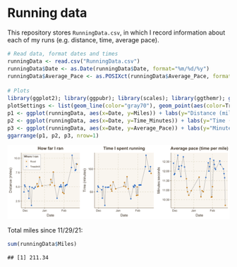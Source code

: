 Running data
================

This repository stores `RunningData.csv`, in which I record information
about each of my runs (e.g. distance, time, average pace).

``` r
# Read data, format dates and times
runningData <- read.csv("RunningData.csv")
runningData$Date <- as.Date(runningData$Date, format="%m/%d/%y")
runningData$Average_Pace <- as.POSIXct(runningData$Average_Pace, format="%M:%S")

# Plots 
library(ggplot2); library(ggpubr); library(scales); library(ggthemr); ggthemr('dust')
plotSettings <- list(geom_line(color="gray70"), geom_point(aes(color=Treadmill_Road)), scale_color_manual(values=c(alpha("orange3", 0.8), alpha("dodgerblue3",0.8))), theme(plot.title=element_text(hjust=0.5)), theme(legend.position="none"))
p1 <- ggplot(runningData, aes(x=Date, y=Miles)) + labs(y="Distance (miles)", title="How far I ran") + plotSettings + labs(color="Where I ran") +  theme(legend.position=c(0.18, 0.83), legend.background=element_rect(size=0.1, linetype="solid", color="black"), legend.margin=margin(2,3,2,3), legend.title=element_text(size=9, face="bold"), legend.text=element_text(size=8)) +  guides(color=guide_legend(override.aes=list(size=1)))
p2 <- ggplot(runningData, aes(x=Date, y=Time_Minutes)) + labs(y="Time (minutes)", title="Time I spent running") + plotSettings
p3 <- ggplot(runningData, aes(x=Date, y=Average_Pace)) + labs(y="Minutes:seconds", title="Average pace (time per mile)") + scale_y_datetime(date_labels="%M:%S") + plotSettings
ggarrange(p1, p2, p3, nrow=1)
```

![](Plots/README-Running-Plots-1.png)<!-- -->

Total miles since 11/29/21:

``` r
sum(runningData$Miles)
```

    ## [1] 211.34
